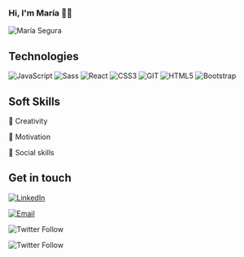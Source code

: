 ### Hi, I'm María 👋✨
![María Segura](https://user-images.githubusercontent.com/65560127/91167925-04bae080-e6d5-11ea-864d-644717d3e6d3.gif)

## Technologies
![JavaScript](https://img.shields.io/badge/-JavaScript-%23694640?logo=javascript&logoColor=white)
![Sass](https://img.shields.io/badge/-Sass-%23f89d71?logo=sass&logoColor=white)
![React](https://img.shields.io/badge/-React-%23353b35?logo=react&logoColor=white)
![CSS3](https://img.shields.io/badge/-CSS3-%23748074?logo=css3&logoColor=white)
![GIT](https://img.shields.io/badge/-Git-%23694640?logo=git&logoColor=white)
![HTML5](https://img.shields.io/badge/-HTML5-%23f89d71?logo=html5&logoColor=white)
![Bootstrap](https://img.shields.io/badge/-Bootstrap-%23748074?logo=bootstrap&logoColor=white)

## Soft Skills

🎨 Creativity

💪 Motivation

🙋 Social skills



## Get in touch 


<a href="https://www.linkedin.com/in/seguramaria/" target="_blank"><img alt="LinkedIn" src="https://img.shields.io/badge/-Linkedin-%23694640?logo=linkedin&logoColor=white"></a>

<a href="mailto:msegber@gmail.com" target="_blank"><img alt="Email" src="https://img.shields.io/badge/-Email-%23694640?logo=gmail&logoColor=white"></a>

![Twitter Follow](https://img.shields.io/twitter/follow/MariaesSegura?logoColor=%23694640&style=social)

![Twitter Follow](https://img.shields.io/twitter/follow/MariaesSegura?style=social)

